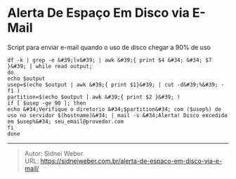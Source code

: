# Alerta De Espaço Em Disco via E-Mail

Script para enviar e-mail quando o uso de disco chegar a 90% de uso

```shell
df -k | grep -e &#39;lv&#39; | awk &#39;{ print $4 &#34; &#34; $7 }&#39; | while read output;
do
echo $output
usep=$(echo $output | awk &#39;{ print $1}&#39; | cut -d&#39;%&#39; -f1 )
partition=$(echo $output | awk &#39;{ print $2 }&#39; )
if [ $usep -ge 90 ]; then
echo &#34;Verifique o diretorio &#34;$partition&#34; com ($usep%) de uso no servidor $(hostname)&#34; | mail -s &#34;Alerta! Disco excedido em $usep%&#34; seu_email@provedor.com
fi
done
```

---

> Autor: Sidnei Weber  
> URL: https://sidneiweber.com.br/alerta-de-espaco-em-disco-via-e-mail/  


